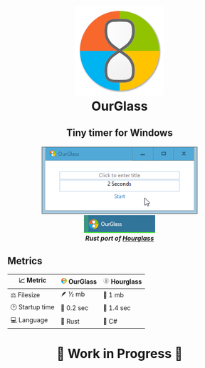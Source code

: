 <h1 align="center">
  <img src="logo.png" width="200" height="auto" alt="OurGlass"/>
  <br/>
  OurGlass
</h1>

<h2 align="center">Tiny timer for Windows</h2>

<h5 align="center">
  <img src="screenshot.gif" alt="screenshot" /></a>
  <br>
   <img src="screenshot_taskbar.gif" alt="screenshot" /></a>
  <br>
  <i>Rust port of <a href="https://github.com/dziemborowicz/hourglass">Hourglass</a></i>
</h5>

## Metrics

|📈 Metric|<img src="logo.png" width="14" height="auto" alt="OurGlass"/> OurGlass|<img src="hourglass.png" width="14" height="auto" alt="Hourglass"/> Hourglass|
|--------|--------|--------|
|⚖️ Filesize|🪶 ½ mb|🐘 1 mb|
|🕑 Startup time|🏃 0.2 sec|🐌 1.4 sec|
|💻 Language|🦀 Rust|🤮 C#|

<h1 align="center">
  🚧 Work in Progress 🚧</a>
</h1>
